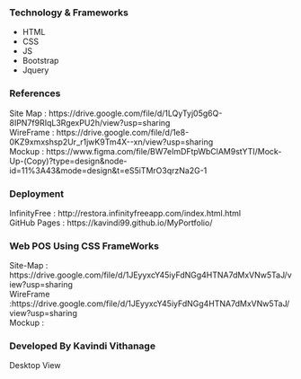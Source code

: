 <h3>Technology & Frameworks</h3>
<ul>
  <li>HTML</li>
  <li>CSS</li>
  <li>JS</li>
  <li>Bootstrap</li>
  <li>Jquery</li>
</ul>
<h3>References</h3>
Site Map : https://drive.google.com/file/d/1LQyTyj05g6Q-8IPN7f9RIqL3RgexPU2h/view?usp=sharing <br>
WireFrame : https://drive.google.com/file/d/1e8-0KZ9xmxshsp2Ur_r1jwK9Tm4X--xn/view?usp=sharing<br>
Mockup : https://www.figma.com/file/BW7eImDFtpWbClAM9stYTI/Mock-Up-(Copy)?type=design&node-id=11%3A43&mode=design&t=eS5iTMrO3qrzNa2G-1
<h3>Deployment</h3>
InfinityFree : http://restora.infinityfreeapp.com/index.html.html <br>
GitHub Pages : https://kavindi99.github.io/MyPortfolio/ <br>
<h3> Web POS Using CSS FrameWorks</h3>
 Site-Map : https://drive.google.com/file/d/1JEyyxcY45iyFdNGg4HTNA7dMxVNw5TaJ/view?usp=sharing<br>
 WireFrame :https://drive.google.com/file/d/1JEyyxcY45iyFdNGg4HTNA7dMxVNw5TaJ/view?usp=sharing<br>
 Mockup :  <br>
<h3>Developed By Kavindi Vithanage </h3>
Desktop View
